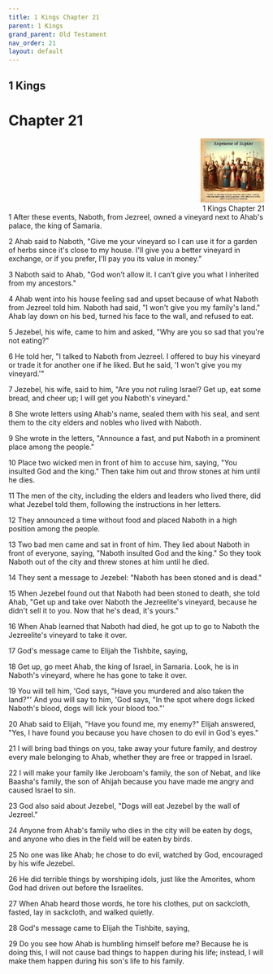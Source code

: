 ```yaml
---
title: 1 Kings Chapter 21
parent: 1 Kings
grand_parent: Old Testament
nav_order: 21
layout: default
---
```


## 1 Kings

# Chapter 21

<div style="clear: both; text-align: right;">
    <img src="/assets/Image/1 Kings/500/21.jpg" alt="1 Kings Chapter 21" class="chapter-image" style="max-width: 25%; height: auto;"/>
    <figcaption style="font-size: 14px;">1 Kings Chapter 21</figcaption>
</div>
1 After these events, Naboth, from Jezreel, owned a vineyard next to Ahab's palace, the king of Samaria.

2 Ahab said to Naboth, "Give me your vineyard so I can use it for a garden of herbs since it's close to my house. I'll give you a better vineyard in exchange, or if you prefer, I'll pay you its value in money."

3 Naboth said to Ahab, "God won’t allow it. I can’t give you what I inherited from my ancestors."

4 Ahab went into his house feeling sad and upset because of what Naboth from Jezreel told him. Naboth had said, "I won't give you my family's land." Ahab lay down on his bed, turned his face to the wall, and refused to eat.

5 Jezebel, his wife, came to him and asked, "Why are you so sad that you're not eating?"

6 He told her, "I talked to Naboth from Jezreel. I offered to buy his vineyard or trade it for another one if he liked. But he said, 'I won't give you my vineyard.'"

7 Jezebel, his wife, said to him, "Are you not ruling Israel? Get up, eat some bread, and cheer up; I will get you Naboth's vineyard."

8 She wrote letters using Ahab's name, sealed them with his seal, and sent them to the city elders and nobles who lived with Naboth.

9 She wrote in the letters, "Announce a fast, and put Naboth in a prominent place among the people."

10 Place two wicked men in front of him to accuse him, saying, "You insulted God and the king." Then take him out and throw stones at him until he dies.

11 The men of the city, including the elders and leaders who lived there, did what Jezebel told them, following the instructions in her letters.

12 They announced a time without food and placed Naboth in a high position among the people.

13 Two bad men came and sat in front of him. They lied about Naboth in front of everyone, saying, "Naboth insulted God and the king." So they took Naboth out of the city and threw stones at him until he died.

14 They sent a message to Jezebel: "Naboth has been stoned and is dead."

15 When Jezebel found out that Naboth had been stoned to death, she told Ahab, "Get up and take over Naboth the Jezreelite's vineyard, because he didn't sell it to you. Now that he's dead, it's yours."

16 When Ahab learned that Naboth had died, he got up to go to Naboth the Jezreelite's vineyard to take it over.

17 God's message came to Elijah the Tishbite, saying,

18 Get up, go meet Ahab, the king of Israel, in Samaria. Look, he is in Naboth's vineyard, where he has gone to take it over.

19 You will tell him, 'God says, "Have you murdered and also taken the land?"' And you will say to him, 'God says, "In the spot where dogs licked Naboth's blood, dogs will lick your blood too."'

20 Ahab said to Elijah, "Have you found me, my enemy?" Elijah answered, "Yes, I have found you because you have chosen to do evil in God's eyes."

21 I will bring bad things on you, take away your future family, and destroy every male belonging to Ahab, whether they are free or trapped in Israel.

22 I will make your family like Jeroboam's family, the son of Nebat, and like Baasha's family, the son of Ahijah because you have made me angry and caused Israel to sin.

23 God also said about Jezebel, "Dogs will eat Jezebel by the wall of Jezreel."

24 Anyone from Ahab's family who dies in the city will be eaten by dogs, and anyone who dies in the field will be eaten by birds.

25 No one was like Ahab; he chose to do evil, watched by God, encouraged by his wife Jezebel.

26 He did terrible things by worshiping idols, just like the Amorites, whom God had driven out before the Israelites.

27 When Ahab heard those words, he tore his clothes, put on sackcloth, fasted, lay in sackcloth, and walked quietly.

28 God's message came to Elijah the Tishbite, saying,

29 Do you see how Ahab is humbling himself before me? Because he is doing this, I will not cause bad things to happen during his life; instead, I will make them happen during his son's life to his family.


